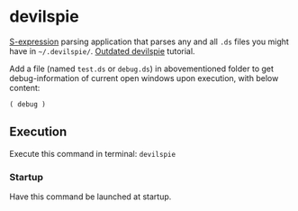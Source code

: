 devilspie
=========

[S-expression](https://en.wikipedia.org/wiki/S-expression) parsing application that parses any and all `.ds` files you might have in `~/.devilspie/`.
[Outdated devilspie](https://ubuntu-tutorials.com/2007/07/25/how-to-set-default-workspace-size-and-window-effects-in-gnome/) tutorial.

Add a file (named `test.ds` or `debug.ds`) in abovementioned folder to get debug-information of current open windows upon execution, with below content:
```S-expression
( debug )
```

## Execution
Execute this command in terminal: `devilspie`

### Startup
Have this command be launched at startup.
